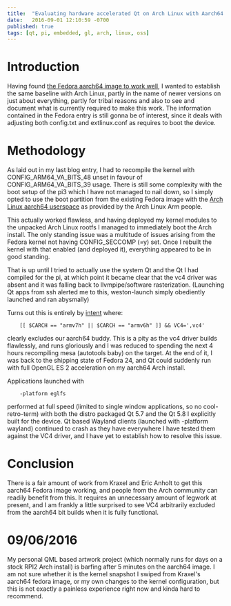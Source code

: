```yaml
---
title:  "Evaluating hardware accelerated Qt on Arch Linux with Aarch64 on the Raspberry Pi 3"
date:   2016-09-01 12:10:59 -0700
published: true
tags: [qt, pi, embedded, gl, arch, linux, oss]
---
```


# Introduction

Having found [the Fedora aarch64 image to work well](http://chaos-reins.com/2016-08-20-qt-pi3-fedora-aarch64), I wanted to establish the same baseline with Arch Linux, partly in the name of newer versions on just about everything, partly for tribal reasons and also to see and document what is currently required to make this work. The information contained in the Fedora entry is still gonna be of interest, since it deals with adjusting both config.txt and extlinux.conf as requires to boot the device.

# Methodology

As laid out in my last blog entry, I had to recompile the kernel with CONFIG_ARM64_VA_BITS_48 unset in favour of CONFIG_ARM64_VA_BITS_39 usage. There is still some complexity with the boot setup of the pi3 which I have not managed to nail down, so I simply opted to use the boot partition from the existing Fedora image with the [Arch Linux aarch64 userspace](https://archlinuxarm.org/platforms/armv8/generic) as provided by the Arch Linux Arm people.

This actually worked flawless, and having deployed my kernel modules to the unpacked Arch Linux rootfs I managed to immediately boot the Arch install. The only standing issue was a multitude of issues arising from the Fedora kernel not having CONFIG_SECCOMP (=y) set. Once I rebuilt the kernel with that enabled (and deployed it), everything appeared to be in good standing.

That is up until I tried to actually use the system Qt and the Qt I had compiled for the pi, at which point it became clear that the vc4 driver was absent and it was falling back to llvmpipe/software rasterization. (Launching Qt apps from ssh alerted me to this, weston-launch simply obediently launched and ran abysmally)

Turns out this is entirely by [intent](https://github.com/archlinuxarm/PKGBUILDs/blob/master/extra/mesa/PKGBUILD) where:

        [[ $CARCH == "armv7h" || $CARCH == "armv6h" ]] && VC4=',vc4'

clearly excludes our aarch64 buddy. This is a pity as the vc4 driver builds flawlessly, and runs gloriously and I was reduced to spending the next 4 hours recompiling mesa (autotools baby) on the target. At the end of it, I was back to the shipping state of Fedora 24, and Qt could suddenly run with full OpenGL ES 2 acceleration on my aarch64 Arch install.

Applications launched with

        -platform eglfs

performed at full speed (limited to single window applications, so no cool-retro-term) with both the distro packaged Qt 5.7 and the Qt 5.8 I explicitly built for the device. Qt based Wayland clients (launched with -platform wayland) continued to crash as they have everywhere I have tested them against the VC4 driver, and I have yet to establish how to resolve this issue.

# Conclusion

There is a fair amount of work from Kraxel and Eric Anholt to get this aarch64 Fedora image working, and people from the Arch community can readily benefit from this. It requires an unnecessary amount of legwork at present, and I am frankly a little surprised to see VC4 arbitrarily excluded from the aarch64 bit builds when it is fully functional.

# 09/06/2016

My personal QML based artwork project (which normally runs for days on a stock RPI2 Arch install) is barfing after 5 minutes on the aarch64 image. I am not sure whether it is the kernel snapshot I swiped from Kraxel's aarch64 fedora image, or my own changes to the kernel configuration, but this is not exactly a painless experience right now and kinda hard to recommend.
